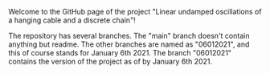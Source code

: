 Welcome to the GitHub page of the project "Linear undamped oscillations of a hanging cable and a discrete chain"!

The repository has several branches. The "main" branch doesn't contain anything but readme.
The other branches are named as "06012021", and this of course stands for January 6th 2021. The branch "06012021" contains the version of the project as of by January 6th 2021.
